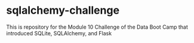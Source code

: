 # sqlalchemy-challenge
This is repository for the Module 10 Challenge of the Data Boot Camp that introduced SQLite, SQLAlchemy, and Flask

